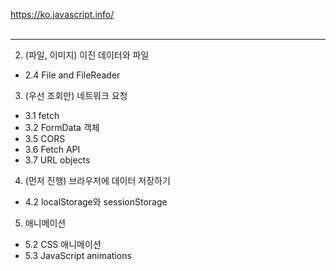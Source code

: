 https://ko.javascript.info/
<br>
<br>

---

2. (파일, 이미지) 이진 데이터와 파일

- 2.4 File and FileReader

3. (우선 조회만) 네트워크 요청

- 3.1 fetch
- 3.2 FormData 객체
- 3.5 CORS
- 3.6 Fetch API
- 3.7 URL objects

4. (먼저 진행) 브라우저에 데이터 저장하기

- 4.2 localStorage와 sessionStorage

5. 애니메이션

- 5.2 CSS 애니메이션
- 5.3 JavaScript animations

